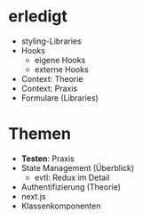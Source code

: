 # erledigt

- styling-Libraries
- Hooks
  - eigene Hooks
  - externe Hooks
- Context: Theorie
- Context: Praxis
- Formulare (Libraries)

# Themen

- **Testen**: Praxis
- State Management (Überblick)
  - evtl: Redux im Detail
- Authentifizierung (Theorie)
- next.js
- Klassenkomponenten
